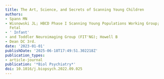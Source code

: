 ```yaml
---
title: The Art, Science, and Secrets of Scanning Young Children
authors:
- Spann MN
- Wisnowski JL; HBCD Phase I Scanning Young Populations Working Group; Smyser CD;
  Fetal
- ' Infant'
- and Toddler Neuroimaging Group (FIT'NG); Howell B
- Dean DC 3rd.
date: '2023-01-01'
publishDate: '2025-06-18T17:49:51.302218Z'
publication_types:
- article-journal
publication: '*Biol Psychiatry*'
doi: 10.1016/j.biopsych.2022.09.025
---
```

